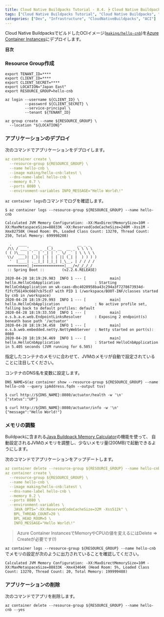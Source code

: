 ```yaml
---
title: Cloud Native Buildpacks Tutorial - 8.4. ┝ Cloud Native BuildpacksでビルドしたOCIイメージをAzure Container Instancesへデプロイ
tags: ["Cloud Native Buildpacks Tutorial", "Cloud Native Buildpacks", "Spring Boot", "Azure Container Instances", "Series"]
categories: ["Dev", "Infrastructure", "CloudNativeBuildpacks", "ACI"]
---
```


Cloud Native BuildpacksでビルドしたOCIイメージ([`making/hello-cnb`](https://hub.docker.com/r/making/hello-cnb))を[Azure Container Instances](https://docs.microsoft.com/azure/container-instances)にデプロイします。

**目次**
<!-- toc -->

### Resource Group作成

```
export TENANT_ID=****
export CLIENT_ID=****
export CLIENT_SECRET=****
export LOCATION="Japan East"
export RESOURCE_GROUP=hello-cnb

az login --username ${CLIENT_ID} \
         --password ${CLIENT_SECRET} \
         --service-principal \
         --tenant ${TENANT_ID} 

az group create --name ${RESOURCE_GROUP} \
  --location "${LOCATION}"
```

### アプリケーションのデプロイ

次のコマンドでアプリケーションをデプロイします。

```yaml
az container create \
  --resource-group ${RESOURCE_GROUP} \
  --name hello-cnb \
  --image making/hello-cnb:latest \
  --dns-name-label hello-cnb \
  --memory 0.7 \
  --ports 8080 \
  --environment-variables INFO_MESSAGE="Hello World\!"
```

`az container logs`のコマンドでログを確認します。

```
$ az container logs --resource-group ${RESOURCE_GROUP} --name hello-cnb 

Calculated JVM Memory Configuration: -XX:MaxDirectMemorySize=10M -XX:MaxMetaspaceSize=88833K -XX:ReservedCodeCacheSize=240M -Xss1M -Xmx82758K (Head Room: 0%, Loaded Class Count: 13270, Thread Count: 250, Total Memory: 699998208)

  .   ____          _            __ _ _
 /\\ / ___'_ __ _ _(_)_ __  __ _ \ \ \ \
( ( )\___ | '_ | '_| | '_ \/ _` | \ \ \ \
 \\/  ___)| |_)| | | | | || (_| |  ) ) ) )
  '  |____| .__|_| |_|_| |_\__, | / / / /
 =========|_|==============|___/=/_/_/_/
 :: Spring Boot ::        (v2.2.6.RELEASE)

2020-04-28 18:19:29.983  INFO 1 --- [           main] hello.HelloCnbApplication                : Starting HelloCnbApplication on wk-caas-dbc4020958ba43c294a3f7278673934d-f2fcf56149c6687cb75cd7 with PID 1 (/workspace/BOOT-INF/classes started by cnb in /workspace)
2020-04-28 18:19:29.993  INFO 1 --- [           main] hello.HelloCnbApplication                : No active profile set, falling back to default profiles: default
2020-04-28 18:19:33.550  INFO 1 --- [           main] o.s.b.a.e.web.EndpointLinksResolver      : Exposing 2 endpoint(s) beneath base path '/actuator'
2020-04-28 18:19:34.458  INFO 1 --- [           main] o.s.b.web.embedded.netty.NettyWebServer  : Netty started on port(s): 8080
2020-04-28 18:19:34.469  INFO 1 --- [           main] hello.HelloCnbApplication                : Started HelloCnbApplication in 5.405 seconds (JVM running for 6.505)
```

指定したコンテナのメモリに合わせて、JVMのメモリが自動で設定されていることに注目してください。

コンテナのDNS名を変数に設定します。

```
DNS_NAME=$(az container show --resource-group ${RESOURCE_GROUP} --name hello-cnb --query ipAddress.fqdn --output tsv)
```

```
$ curl http://${DNS_NAME}:8080/actuator/health -w '\n'
{"status":"UP"}

$ curl http://${DNS_NAME}:8080/actuator/info -w '\n'
{"message":"Hello World!"}
```

### メモリの調整

Buildpackに含まれる[Java Buildpack Memory Calculator](https://github.com/cloudfoundry/java-buildpack-memory-calculator)の機能を使って、
自動設定されるJVMのメモリを調整し、少ないメモリ量(200MB)で起動できるようにします。

次のコマンドでアプリケーションをアップデートします。

```yaml
az container delete --resource-group ${RESOURCE_GROUP} --name hello-cnb --yes
az container create \
  --resource-group ${RESOURCE_GROUP} \
  --name hello-cnb \
  --image making/hello-cnb:latest \
  --dns-name-label hello-cnb \
  --memory 0.2 \
  --ports 8080 \
  --environment-variables \
    JAVA_OPTS="-XX:ReservedCodeCacheSize=32M -Xss512k" \
    BPL_THREAD_COUNT=20 \
    BPL_HEAD_ROOM=5 \
    INFO_MESSAGE="Hello World\!"
```

> Azure Container InstancesでMemoryやCPUの値を変えるにはDelete => Createが必要です(!)

`az container logs --resource-group ${RESOURCE_GROUP} --name hello-cnb `でメモリの設定が次のように出力されていることを確認してください。

```
Calculated JVM Memory Configuration: -XX:MaxDirectMemorySize=10M -XX:MaxMetaspaceSize=88833K -Xmx43464K (Head Room: 5%, Loaded Class Count: 13270, Thread Count: 20, Total Memory: 199999488)
```

### アプリケーションの削除

次のコマンドでアプリを削除します。

```
az container delete --resource-group ${RESOURCE_GROUP} --name hello-cnb --yes
```